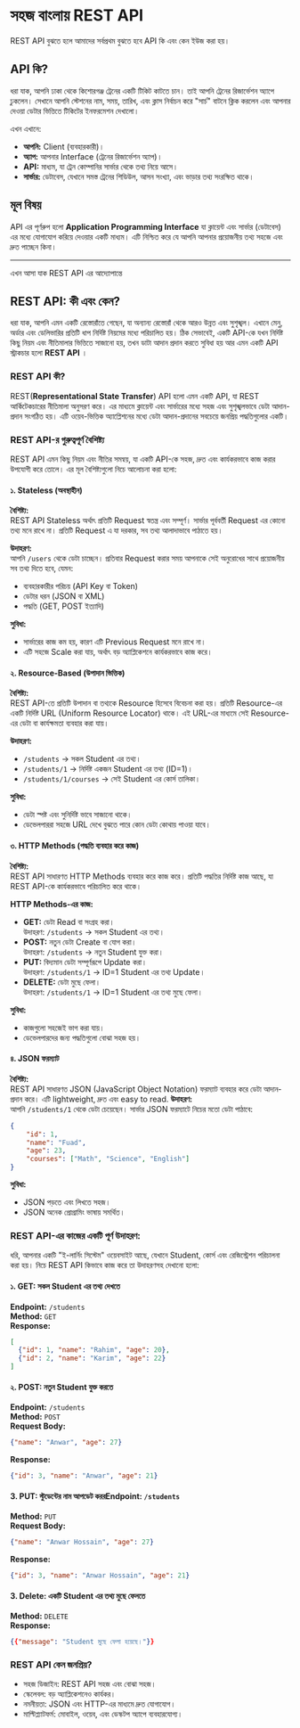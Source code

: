 # সহজ বাংলায় REST API

REST API বুঝতে হলে আমাদের সর্বপ্রথম বুঝতে হবে API কি এবং কেন ইউজ করা হয়। 
## API কি?  
ধরা যাক, আপনি ঢাকা থেকে কিশোরগঞ্জ ট্রেনের একটি টিকিট কাটতে চান। তাই আপনি ট্রেনের রিজার্ভেশন অ্যাপে ঢুকলেন। সেখানে আপনি স্টেশনের নাম, সময়, তারিখ, এবং ক্লাস নির্বাচন করে "সার্চ" বাটনে ক্লিক করলেন এবং আপনার দেওয়া ডেটার ভিত্তিতে টিকিটের ইনফরমেশন দেখালো।

এখন এখানে:
- **আপনি:** Client (ব্যবহারকারী)।
- **অ্যাপ:** আপনার Interface (ট্রেনের রিজার্ভেশন অ্যাপ)।
- **API:** মাধ্যম, যা ট্রেন কোম্পানির সার্ভার থেকে তথ্য নিয়ে আসে।
- **সার্ভার:** ডেটাবেস, যেখানে সমস্ত ট্রেনের শিডিউল, আসন সংখ্যা, এবং ভাড়ার তথ্য সংরক্ষিত থাকে।


## মূল বিষয়
API এর পূর্ণরুপ হলো **Application Programming Interface** যা ক্লায়েন্ট এবং সার্ভার (ডেটাবেস) এর মধ্যে যোগাযোগ করিয়ে দেওয়ার একটি মাধ্যম। এটি নিশ্চিত করে যে আপনি আপনার প্রয়োজনীয় তথ্য সহজে এবং দ্রুত পাচ্ছেন কিনা।

---
এখন আসা যাক REST API এর আদ্যোপান্তে
## REST API: কী এবং কেন?

ধরা যাক, আপনি এমন একটি রেস্তোরাঁতে গেছেন, যা অন্যান্য রেস্তোরাঁ থেকে আরও উন্নত এবং সুশৃঙ্খল। এখানে মেনু, অর্ডার এবং ডেলিভারির প্রতিটি ধাপ নির্দিষ্ট নিয়মের মধ্যে পরিচালিত হয়। ঠিক সেভাবেই, একটি API-কে যখন নির্দিষ্ট কিছু নিয়ম এবং নীতিমালার ভিত্তিতে সাজানো হয়, তখন ডাটা আদান প্রদান করতে সুবিধা হয় আর এমন একটি API স্ট্রাকচার হলো  **REST API** । 

### REST API কী?
REST(**Representational State Transfer**) API হলো এমন একটি API, যা REST আর্কিটেকচারের নীতিমালা অনুসরণ করে। এর মাধ্যমে ক্লায়েন্ট এবং সার্ভারের মধ্যে সহজ এবং সুশৃঙ্খলভাবে ডেটা আদান-প্রদান সংগঠিত হয়। এটি ওয়েব-ভিত্তিক অ্যাপ্লিেশনের মধ্যে ডেটা আদান-প্রদানের সবচেয়ে জনপ্রিয় পদ্ধতিগুলোর একটি।

### REST API-র গুরুত্বপূর্ণ বৈশিষ্ট্য

REST API এমন কিছু নিয়ম এবং নীতির সমন্বয়, যা একটি API-কে সহজ, দ্রুত এবং কার্যকরভাবে কাজ করার উপযোগী করে তোলে। এর মূল বৈশিষ্ট্যগুলো নিচে আলোচনা করা হলো:

#### ১. Stateless (অবস্থাহীন)

**বৈশিষ্ট্য:**  
REST API Stateless অর্থাৎ প্রতিটি Request স্বতন্ত্র এবং সম্পূর্ণ। সার্ভার পূর্ববর্তী Request এর কোনো তথ্য মনে রাখে না। প্রতিটি Request এ যা দরকার, সব তথ্য আলাদাভাবে পাঠাতে হয়।

**উদাহরণ:**  
আপনি `/users` থেকে ডেটা চাচ্ছেন। প্রতিবার Request করার সময় আপনাকে সেই অনুরোধের সাথে প্রয়োজনীয় সব তথ্য দিতে হবে, যেমন:
- ব্যবহারকারীর পরিচয় (API Key বা Token)
- ডেটার ধরন (JSON বা XML)
- পদ্ধতি (GET, POST ইত্যাদি)

**সুবিধা:**
- সার্ভারের কাজ কম হয়, কারণ এটি Previous Request মনে রাখে না।
- এটি সহজে Scale করা যায়, অর্থাৎ বড় অ্যাপ্লিকেশনে কার্যকরভাবে কাজ করে।

#### ২. Resource-Based (উপাদান ভিত্তিক)

**বৈশিষ্ট্য:**  
REST API-তে প্রতিটি উপাদান বা তথ্যকে Resource হিসেবে বিবেচনা করা হয়। প্রতিটি Resource-এর একটি নির্দিষ্ট URL (Uniform Resource Locator) থাকে। এই URL-এর মাধ্যমে সেই Resource-এর ডেটা বা কার্যক্ষমতা ব্যবহার করা যায়।

**উদাহরণ:**
- `/students` → সকল Student এর তথ্য।
- `/students/1` → নির্দিষ্ট একজন Student এর তথ্য (ID=1)।
- `/students/1/courses` → সেই Student এর কোর্স তালিকা।

**সুবিধা:**
- ডেটা স্পষ্ট এবং সুনির্দিষ্ট ভাবে সাজানো থাকে।
- ডেভেলপাররা সহজে URL দেখে বুঝতে পারে কোন ডেটা কোথায় পাওয়া যাবে।


#### ৩. HTTP Methods (পদ্ধতি ব্যবহার করে কাজ)

**বৈশিষ্ট্য:**  
REST API সাধারণত HTTP Methods ব্যবহার করে কাজ করে। প্রতিটি পদ্ধতির নির্দিষ্ট কাজ আছে, যা REST API-কে কার্যকরভাবে পরিচালিত করে থাকে।

**HTTP Methods-এর কাজ:**
- **GET:** ডেটা Read বা সংগ্রহ করা।  
  উদাহরণ: `/students` → সকল Student এর তথ্য।
- **POST:** নতুন ডেটা Create বা যোগ করা।  
  উদাহরণ: `/students` → নতুন Student যুক্ত করা।
- **PUT:** বিদ্যমান ডেটা সম্পূর্ণরূপে Update করা।  
  উদাহরণ: `/students/1` → ID=1 Student এর তথ্য Update।
- **DELETE:** ডেটা মুছে ফেলা।  
  উদাহরণ: `/students/1` → ID=1 Student এর তথ্য মুছে ফেলা।

**সুবিধা:**
- কাজগুলো সহজেই ভাগ করা যায়।
- ডেভেলপারদের জন্য পদ্ধতিগুলো বোঝা সহজ হয়।

#### ৪. JSON ফরম্যাট

**বৈশিষ্ট্য:**  
REST API সাধারণত JSON (JavaScript Object Notation) ফরম্যাট ব্যবহার করে ডেটা আদান-প্রদান করে। এটি lightweight, দ্রুত এবং easy to read.
**উদাহরণ:**  
আপনি `/students/1` থেকে ডেটা চেয়েছেন। সার্ভার JSON ফরম্যাটে নিচের মতো ডেটা পাঠাবে:

```json
{
    "id": 1,
    "name": "Fuad",
    "age": 23,
    "courses": ["Math", "Science", "English"]
}
```
**সুবিধা:**
- JSON পড়তে এবং লিখতে সহজ।
- JSON অনেক প্রোগ্রামিং ভাষায় সমর্থিত।

### REST API-এর কাজের একটি পূর্ণ উদাহরণ:
ধরি, আপনার একটি "ই-লার্নিং সিস্টেম" ওয়েবসাইট আছে, যেখানে Student, কোর্স এবং রেজিস্ট্রেশন পরিচালনা করা হয়। নিচে REST API কিভাবে কাজ করে তা উদাহরণসহ দেখানো হলো:
#### ১. GET: সকল Student এর তথ্য দেখতে
**Endpoint:** `/students`  
**Method:** `GET`  
**Response:**
```json
[
  {"id": 1, "name": "Rahim", "age": 20},
  {"id": 2, "name": "Karim", "age": 22}
]
````
#### ২. POST: নতুন Student যুক্ত করতে
**Endpoint:** `/students`  
**Method:** `POST`  
**Request Body:**
```json
{"name": "Anwar", "age": 27}
````
**Response:**
```json
{"id": 3, "name": "Anwar", "age": 21}
````

#### 3. PUT: স্টুডেন্টের নাম আপডেট করর**Endpoint:** `/students`  
**Method:** `PUT`  
**Request Body:**
```json
{"name": "Anwar Hossain", "age": 27}
````
**Response:**
```json
{"id": 3, "name": "Anwar Hossain", "age": 21}
````

#### 3. Delete: একটি Student এর তথ্য মুছে ফেলতে
**Method:** `DELETE`  
**Response:**
```json
{{"message": "Student মুছে ফেলা হয়েছে।"}}
````

### REST API কেন জনপ্রিয়?
- সহজ ডিজাইন: REST API সহজ এবং বোঝা সহজ।
- স্কেলেবল: বড় অ্যাপ্লিকেশনেও কার্যকর।
- নমনীয়তা: JSON এবং HTTP-এর মাধ্যমে দ্রুত যোগাযোগ।
- মাল্টিপ্ল্যাটফর্ম: মোবাইল, ওয়েব, এবং ডেস্কটপ অ্যাপে ব্যবহারযোগ্য।

